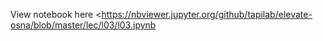 View notebook here <https://nbviewer.jupyter.org/github/tapilab/elevate-osna/blob/master/lec/l03/l03.ipynb
